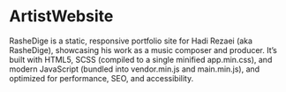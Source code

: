 # ArtistWebsite
RasheDige is a static, responsive portfolio site for Hadi Rezaei (aka RasheDige), showcasing his work as a music composer and producer. It’s built with HTML5, SCSS (compiled to a single minified app.min.css), and modern JavaScript (bundled into vendor.min.js and main.min.js), and optimized for performance, SEO, and accessibility.
